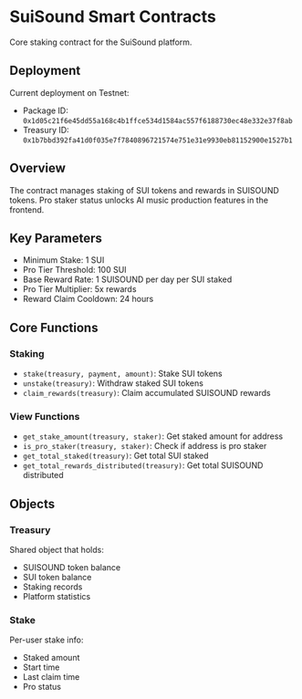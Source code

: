 # SuiSound Smart Contracts

Core staking contract for the SuiSound platform.

## Deployment

Current deployment on Testnet:
- Package ID: `0x1d05c21f6e45dd55a168c4b1ffce534d1584ac557f6188730ec48e332e37f8ab`
- Treasury ID: `0x1b7bbd392fa41d0f035e7f7840896721574e751e31e9930eb81152900e1527b1`

## Overview

The contract manages staking of SUI tokens and rewards in SUISOUND tokens. Pro staker status unlocks AI music production features in the frontend.

## Key Parameters

- Minimum Stake: 1 SUI
- Pro Tier Threshold: 100 SUI
- Base Reward Rate: 1 SUISOUND per day per SUI staked
- Pro Tier Multiplier: 5x rewards
- Reward Claim Cooldown: 24 hours

## Core Functions

### Staking
- `stake(treasury, payment, amount)`: Stake SUI tokens
- `unstake(treasury)`: Withdraw staked SUI tokens
- `claim_rewards(treasury)`: Claim accumulated SUISOUND rewards

### View Functions
- `get_stake_amount(treasury, staker)`: Get staked amount for address
- `is_pro_staker(treasury, staker)`: Check if address is pro staker
- `get_total_staked(treasury)`: Get total SUI staked
- `get_total_rewards_distributed(treasury)`: Get total SUISOUND distributed

## Objects

### Treasury
Shared object that holds:
- SUISOUND token balance
- SUI token balance
- Staking records
- Platform statistics

### Stake
Per-user stake info:
- Staked amount
- Start time
- Last claim time
- Pro status 